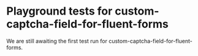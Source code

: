 # Playground tests for custom-captcha-field-for-fluent-forms
We are still awaiting the first test run for custom-captcha-field-for-fluent-forms.
